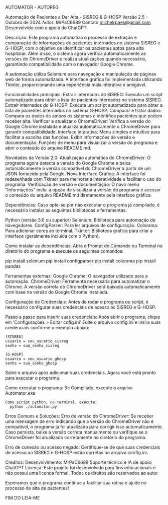 AUTOMATOR - AUTOREG

Automação de Pacientes a Dar Alta - SISREG & G-HOSP
Versão 2.5 - Outubro de 2024
Autor: MrPaC6689
Contato michelrpaes@gmail.com
Desenvolvido com o apoio do ChatGPT

Descrição:
  Este programa automatiza o processo de extração e comparação de informações de pacientes internados no sistema SISREG e G-HOSP, com o objetivo de identificar os pacientes aptos para alta hospitalar. Além disso, o sistema agora verifica automaticamente as versões do ChromeDriver e realiza atualizações quando necessário, garantindo compatibilidade com o navegador Google Chrome.

A automação utiliza Selenium para navegação e manipulação de páginas web de forma automatizada. A interface gráfica foi implementada utilizando Tkinter, proporcionando uma experiência mais interativa e amigável.

Funcionalidades principais:
  Extrair internados do SISREG: Executa um script automatizado para obter a lista de pacientes internados no sistema SISREG.
  Extrair internados do G-HOSP: Executa um script automatizado para obter a lista de pacientes internados no sistema G-HOSP.
  Comparar e tratar dados: Compara os dados de ambos os sistemas e identifica pacientes que podem receber alta.
  Verificar e atualizar o ChromeDriver: Verifica a versão do Google Chrome instalada e atualiza automaticamente o ChromeDriver para garantir compatibilidade.
  Interface interativa: Menu simples e intuitivo para facilitar a escolha das funções.
  Exibir informações de versão e documentação: Funções de menu para visualizar a versão do programa e abrir o conteúdo do arquivo README.md.

Novidades da Versão 2.0:
  Atualização automática do ChromeDriver: O programa agora detecta a versão do Google Chrome e baixa automaticamente a versão compatível do ChromeDriver a partir de um JSON fornecido pela Google.
  Nova Interface Gráfica: A interface foi redesenhada com Tkinter para melhorar a interatividade e facilitar o uso do programa.
  Verificação de versão e documentação: O novo menu "Informações" inclui a opção de visualizar a versão do programa e acessar o conteúdo do arquivo README.md diretamente pela interface gráfica.

Dependências:
Caso opte-se por não executar o programa já compilado, é necessário instalar as seguintes bibliotecas e ferramentas:

  Python (versão 3.6 ou superior)
  Selenium: Biblioteca para automação de navegadores.
  ConfigParser: Para ler arquivos de configuração.
  Colorama: Para adicionar cores ao terminal.
  Tkinter: Biblioteca gráfica para criar a interface (geralmente incluída com o Python).

Como instalar as dependências:
Abra o Prompt de Comando ou Terminal no diretório do programa e execute os seguintes comandos:

  pip install selenium
  pip install configparser
  pip install colorama
  pip install pandas

Ferramentas externas:
  Google Chrome: O navegador utilizado para a automação.
  ChromeDriver: Ferramenta necessária para automatizar o Chrome. A versão correta do ChromeDriver será baixada automaticamente com base na versão do Google Chrome instalada.

Configuração de Credenciais:
  Antes de rodar o programa ou script, é necessário configurar suas credenciais de acesso ao SISREG e G-HOSP.

Passo a passo para inserir suas credenciais:
  Após abrir o programa, clique em 'Configurações >  Editar cofig.ini' 
  Edite o arquivo config.ini e insira suas credenciais conforme o exemplo abaixo:

    [SISREG]
    usuario = seu_usuario_sisreg
    senha = sua_senha_sisreg

    [G-HOSP]
    usuario = seu_usuario_ghosp
    senha = sua_senha_ghosp

  Salve o arquivo após adicionar suas credenciais.
  Agora você está pronto para executar o programa.

Como executar o programa:
    Se Compilado, execute o arquivo Automator.exe

    Como script python, no terminal, execute:
      python ./automator.py

Erros Comuns e Soluções:
  Erro de versão do ChromeDriver:
    Se receber uma mensagem de erro indicando que a versão do ChromeDriver não é compatível, o programa já foi atualizado para corrigir isso automaticamente. Caso persista, baixe a versão correta manualmente ou verifique se o ChromeDriver foi atualizado corretamente no diretório do programa.

  Erro de conexão ou acesso negado:
    Certifique-se de que suas credenciais de acesso ao SISREG e G-HOSP estão corretas no arquivo config.ini.

Créditos:
  Desenvolvimento: MrPaC6689
  Suporte técnico e IA de apoio: ChatGPT
Licença:
  Este projeto foi desenvolvido para fins educacionais e não possui uma licença formal. Todos os direitos são reservados ao autor.

Esperamos que o programa continue a facilitar sua rotina e ajude no processo de alta de pacientes!

FIM DO LEIA-ME